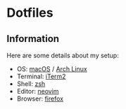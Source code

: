 # Dotfiles

## Information

Here are some details about my setup:
- OS: [macOS](https://www.apple.com/macos/monterey/) / [Arch Linux](https://archlinux.org/)
- Terminal: [iTerm2](https://github.com/gnachman/iTerm2)
- Shell: [zsh](https://www.zsh.org/)
- Editor: [neovim](https://github.com/neovim/neovim)
- Browser: [firefox](https://www.mozilla.org/en-US/firefox)
